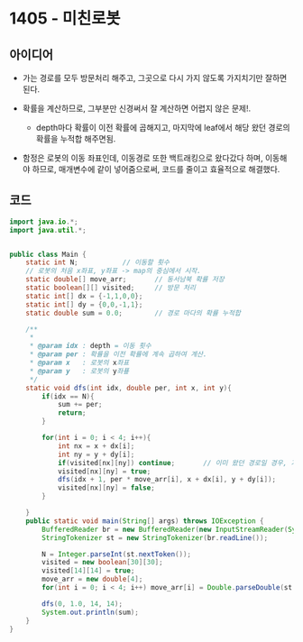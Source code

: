 # 1405 - 미친로봇


## 아이디어

* 가는 경로를 모두 방문처리 해주고, 그곳으로 다시 가지 않도록 가지치기만 잘하면 된다.

* 확률을 계산하므로, 그부분만 신경써서 잘 계산하면 어렵지 않은 문제!.
    - depth마다 확률이 이전 확률에 곱해지고, 마지막에 leaf에서 해당 왔던 경로의 확률을 누적합 해주면됨.

* 함정은 로봇의 이동 좌표인데, 이동경로 또한 백트래킹으로 왔다갔다 하며, 이동해야 하므로, 매개변수에 같이 넣어줌으로써, 코드를 줄이고 효율적으로 해결했다.

## 코드

```java
import java.io.*;
import java.util.*;


public class Main {
    static int N;           // 이동할 횟수
    // 로봇의 처음 x좌표, y좌표 -> map의 중심에서 시작.
    static double[] move_arr;       // 동서남북 확률 저장
    static boolean[][] visited;     // 방문 처리
    static int[] dx = {-1,1,0,0};
    static int[] dy = {0,0,-1,1};
    static double sum = 0.0;        // 경로 마다의 확률 누적합

    /**
     *
     * @param idx : depth = 이동 횟수
     * @param per : 확률을 이전 확률에 계속 곱하여 계산.
     * @param x   : 로봇의 x좌표
     * @param y   : 로봇의 y좌푶
     */
    static void dfs(int idx, double per, int x, int y){
        if(idx == N){
            sum += per;
            return;
        }

        for(int i = 0; i < 4; i++){
            int nx = x + dx[i];
            int ny = y + dy[i];
            if(visited[nx][ny]) continue;       // 이미 왔던 경로일 경우, 가지치기
            visited[nx][ny] = true;
            dfs(idx + 1, per * move_arr[i], x + dx[i], y + dy[i]);      // 확률은 곱하여 넘어가고, 4방향 이동탐색
            visited[nx][ny] = false;
        }

    }
    public static void main(String[] args) throws IOException {
        BufferedReader br = new BufferedReader(new InputStreamReader(System.in));
        StringTokenizer st = new StringTokenizer(br.readLine());

        N = Integer.parseInt(st.nextToken());
        visited = new boolean[30][30];
        visited[14][14] = true;
        move_arr = new double[4];
        for(int i = 0; i < 4; i++) move_arr[i] = Double.parseDouble(st.nextToken())/100;

        dfs(0, 1.0, 14, 14);
        System.out.println(sum);
    }
}


```